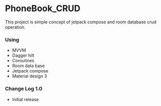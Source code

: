 # PhoneBook_CRUD
This project is simple concept of jetpack compose and room database crud operation.

<h3>Using</h3>
<ul>
  <li>MVVM</li>
  <li>Dagger hilt</li>
  <li>Coroutines</li>
  <li>Room data base</li>
  <li>Jetpack compose</li>
  <li>Material design 3</li>
</ul>

<h3>Change Log 1.0</h3>
<ul>
  <li>Initial release</li>
</ul>
